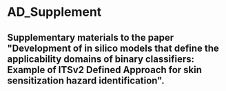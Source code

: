 # AD_Supplement
## Supplementary materials to the paper "Development of in silico models that define the applicability domains of binary classifiers: Example of ITSv2 Defined Approach for skin sensitization hazard identification".
